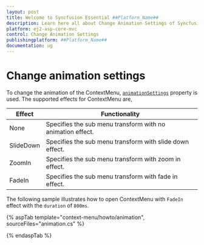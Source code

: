 ```yaml
---
layout: post
title: Welcome to Syncfusion Essential ##Platform_Name##
description: Learn here all about Change Animation Settings of Syncfusion Essential ##Platform_Name## widgets based on HTML5 and jQuery.
platform: ej2-asp-core-mvc
control: Change Animation Settings
publishingplatform: ##Platform_Name##
documentation: ug
---
```


# Change animation settings

To change the animation of the ContextMenu, [`animationSettings`](https://help.syncfusion.com/cr/cref_files/aspnetcore-js2/aspnetcore/Syncfusion.EJ2~Syncfusion.EJ2.Navigations.ContextMenu~AnimationSettings.html) property is used.
The supported effects for ContextMenu are,

| Effect | Functionality |
| ------------ | ----------------------- |
| None | Specifies the sub menu transform with no animation effect. |
| SlideDown | Specifies the sub menu transform with slide down effect. |
| ZoomIn | Specifies the sub menu transform with zoom in effect. |
| FadeIn | Specifies the sub menu transform with fade in effect. |

The following sample illustrates how to open ContextMenu with `FadeIn` effect with the `duration` of `800ms`.

{% aspTab template="context-menu/howto/animation", sourceFiles="animation.cs" %}

{% endaspTab %}
